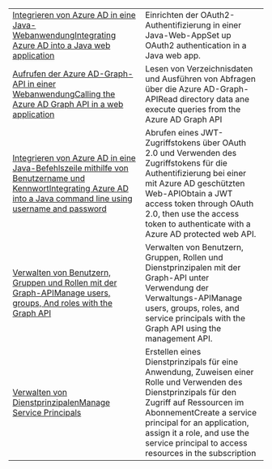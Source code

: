 |  |  |
|---------|---------|
| <span data-ttu-id="34169-101">[Integrieren von Azure AD in eine Java-Webanwendung][1]</span><span class="sxs-lookup"><span data-stu-id="34169-101">[Integrating Azure AD into a Java web application][1]</span></span> | <span data-ttu-id="34169-102">Einrichten der OAuth2-Authentifizierung in einer Java-Web-App</span><span class="sxs-lookup"><span data-stu-id="34169-102">Set up OAuth2 authentication in a Java web app.</span></span>
| <span data-ttu-id="34169-103">[Aufrufen der Azure AD-Graph-API in einer Webanwendung][2]</span><span class="sxs-lookup"><span data-stu-id="34169-103">[Calling the Azure AD Graph API in a web application][2]</span></span> | <span data-ttu-id="34169-104">Lesen von Verzeichnisdaten und Ausführen von Abfragen über die Azure AD-Graph-API</span><span class="sxs-lookup"><span data-stu-id="34169-104">Read directory data ane execute queries from the Azure AD Graph API</span></span> |
| <span data-ttu-id="34169-105">[Integrieren von Azure AD in eine Java-Befehlszeile mithilfe von Benutzername und Kennwort][3]</span><span class="sxs-lookup"><span data-stu-id="34169-105">[Integrating Azure AD into a Java command line using username and password][3]</span></span> | <span data-ttu-id="34169-106">Abrufen eines JWT-Zugriffstokens über OAuth 2.0 und Verwenden des Zugriffstokens für die Authentifizierung bei einer mit Azure AD geschützten Web-API</span><span class="sxs-lookup"><span data-stu-id="34169-106">Obtain a JWT access token through OAuth 2.0, then use the access token to authenticate with a Azure AD protected web API.</span></span> |
| <span data-ttu-id="34169-107">[Verwalten von Benutzern, Gruppen und Rollen mit der Graph-API][4]</span><span class="sxs-lookup"><span data-stu-id="34169-107">[Manage users, groups, And roles with the Graph API][4]</span></span> | <span data-ttu-id="34169-108">Verwalten von Benutzern, Gruppen, Rollen und Dienstprinzipalen mit der Graph-API unter Verwendung der Verwaltungs-API</span><span class="sxs-lookup"><span data-stu-id="34169-108">Manage users, groups, roles, and service principals with the Graph API using the management API.</span></span> 
| <span data-ttu-id="34169-109">[Verwalten von Dienstprinzipalen][5]</span><span class="sxs-lookup"><span data-stu-id="34169-109">[Manage Service Principals][5]</span></span> | <span data-ttu-id="34169-110">Erstellen eines Dienstprinzipals für eine Anwendung, Zuweisen einer Rolle und Verwenden des Dienstprinzipals für den Zugriff auf Ressourcen im Abonnement</span><span class="sxs-lookup"><span data-stu-id="34169-110">Create a service principal for an application, assign it a role, and use the service principal to access resources in the subscription</span></span> | 

[1]: https://azure.microsoft.com/resources/samples/active-directory-java-webapp-openidconnect/
[2]: https://azure.microsoft.com/resources/samples/active-directory-java-graphapi-web/
[3]: https://azure.microsoft.com/resources/samples/active-directory-java-native-headless/
[4]: https://azure.microsoft.com/resources/samples/aad-java-browse-graph-and-manage-roles/
[5]: https://azure.microsoft.com/resources/samples/aad-java-manage-service-principals/